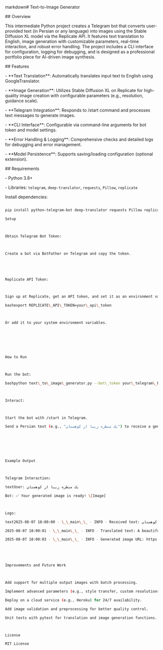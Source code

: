 markdown# Text-to-Image Generator



\## Overview

This intermediate Python project creates a Telegram bot that converts user-provided text (in Persian or any language) into images using the Stable Diffusion XL model via the Replicate API. It features text translation to English, image generation with customizable parameters, real-time interaction, and robust error handling. The project includes a CLI interface for configuration, logging for debugging, and is designed as a professional portfolio piece for AI-driven image synthesis.



\## Features

\- \*\*Text Translation\*\*: Automatically translates input text to English using GoogleTranslator.

\- \*\*Image Generation\*\*: Utilizes Stable Diffusion XL on Replicate for high-quality image creation with configurable parameters (e.g., resolution, guidance scale).

\- \*\*Telegram Integration\*\*: Responds to /start command and processes text messages to generate images.

\- \*\*CLI Interface\*\*: Configurable via command-line arguments for bot token and model settings.

\- \*\*Error Handling \& Logging\*\*: Comprehensive checks and detailed logs for debugging and error management.

\- \*\*Model Persistence\*\*: Supports saving/loading configuration (optional extension).



\## Requirements

\- Python 3.8+

\- Libraries: `telegram`, `deep-translator`, `requests`, `Pillow`, `replicate`



Install dependencies:

```bash

pip install python-telegram-bot deep-translator requests Pillow replicate

Setup



Obtain Telegram Bot Token:



Create a bot via BotFather on Telegram and copy the token.





Replicate API Token:



Sign up at Replicate, get an API token, and set it as an environment variable:

bashexport REPLICATE\_API\_TOKEN=your\_api\_token



Or add it to your system environment variables.







How to Run



Run the bot:

bashpython text\_to\_image\_generator.py --bot\_token your\_telegram\_bot\_token



Interact:



Start the bot with /start in Telegram.

Send a Persian text (e.g., "یک منظره زیبا از کوهستان") to receive a generated image.







Example Output



Telegram Interaction:

textUser: یک منظره زیبا از کوهستان

Bot: ✅ Your generated image is ready! \[Image]



Logs:

text2025-08-07 18:00:00 - \_\_main\_\_ - INFO - Received text: یک منظره زیبا از کوهستان

2025-08-07 18:00:01 - \_\_main\_\_ - INFO - Translated text: A beautiful mountain landscape

2025-08-07 18:00:03 - \_\_main\_\_ - INFO - Generated image URL: https://...





Improvements and Future Work



Add support for multiple output images with batch processing.

Implement advanced parameters (e.g., style transfer, custom resolutions) via CLI.

Deploy on a cloud service (e.g., Heroku) for 24/7 availability.

Add image validation and preprocessing for better quality control.

Unit tests with pytest for translation and image generation functions.



License

MIT License

